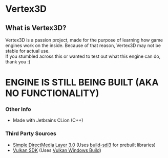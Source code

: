 # Vertex3D
## What is Vertex3D?
Vertex3D is a passion project, made for the purpose of learning how game engines work on the inside. Because of that reason, Vertex3D may not be stable for actual use. <br>
If you stumbled across this or wanted to test out what this engine can do, thank you :)

# ENGINE IS STILL BEING BUILT (AKA NO FUNCTIONALITY)

### Other Info
* Made with Jetbrains CLion (C++)

### Third Party Sources
* <a href="https://github.com/libsdl-org/SDL">Simple DirectMedia Layer 3.0</a> (Uses <a href="https://github.com/mmozeiko/build-sdl3">build-sdl3</a> for prebuilt libraries)
* <a href="https://vulkan.lunarg.com/">Vulkan SDK</a> (Uses <a href="https://vulkan.lunarg.com/sdk/home#windows">Vulkan Windows Build</a>)
